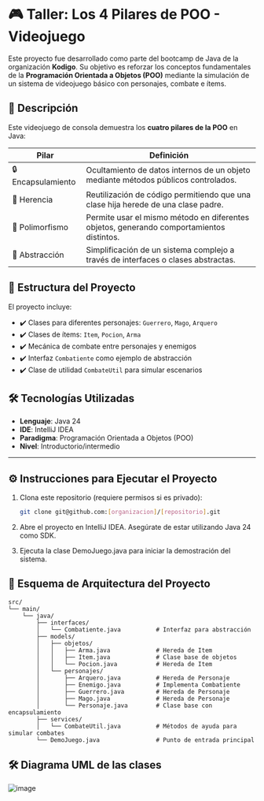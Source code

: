 # 🎮 Taller: Los 4 Pilares de POO - Videojuego

Este proyecto fue desarrollado como parte del bootcamp de Java de la organización **Kodigo**. Su objetivo es reforzar los conceptos fundamentales de la **Programación Orientada a Objetos (POO)** mediante la simulación de un sistema de videojuego básico con personajes, combate e ítems.

## 📘 Descripción

Este videojuego de consola demuestra los **cuatro pilares de la POO** en Java:

| Pilar          | Definición                                                                 |
|----------------|---------------------------------------------------------------------------|
| 🔒 Encapsulamiento | Ocultamiento de datos internos de un objeto mediante métodos públicos controlados. |
| 🧬 Herencia         | Reutilización de código permitiendo que una clase hija herede de una clase padre.   |
| 🔄 Polimorfismo     | Permite usar el mismo método en diferentes objetos, generando comportamientos distintos. |
| 📝 Abstracción      | Simplificación de un sistema complejo a través de interfaces o clases abstractas.     |

## 🧠 Estructura del Proyecto

El proyecto incluye:

- ✔️ Clases para diferentes personajes: `Guerrero`, `Mago`, `Arquero`
- ✔️ Clases de ítems: `Item`, `Pocion`, `Arma`
- ✔️ Mecánica de combate entre personajes y enemigos
- ✔️ Interfaz `Combatiente` como ejemplo de abstracción
- ✔️ Clase de utilidad `CombateUtil` para simular escenarios

## 🛠️ Tecnologías Utilizadas

- **Lenguaje**: Java 24
- **IDE**: IntelliJ IDEA
- **Paradigma**: Programación Orientada a Objetos (POO)
- **Nivel**: Introductorio/intermedio

---

## ⚙️ Instrucciones para Ejecutar el Proyecto

1. Clona este repositorio (requiere permisos si es privado):

   ```bash
   git clone git@github.com:[organizacion]/[repositorio].git
   ```
 2. Abre el proyecto en IntelliJ IDEA.
    Asegúrate de estar utilizando Java 24 como SDK.

3. Ejecuta la clase DemoJuego.java para iniciar la demostración del sistema.

## 🧱 Esquema de Arquitectura del Proyecto
```
src/
└── main/
    └── java/
        ├── interfaces/
        │   └── Combatiente.java          # Interfaz para abstracción
        ├── models/
        │   ├── objetos/
        │   │   ├── Arma.java             # Hereda de Item
        │   │   ├── Item.java             # Clase base de objetos
        │   │   └── Pocion.java           # Hereda de Item
        │   └── personajes/
        │       ├── Arquero.java          # Hereda de Personaje
        │       ├── Enemigo.java          # Implementa Combatiente
        │       ├── Guerrero.java         # Hereda de Personaje
        │       ├── Mago.java             # Hereda de Personaje
        │       └── Personaje.java        # Clase base con encapsulamiento
        ├── services/
        │   └── CombateUtil.java          # Métodos de ayuda para simular combates
        └── DemoJuego.java                # Punto de entrada principal
```
## 🛠️ Diagrama UML de las clases
![image](https://github.com/user-attachments/assets/fd026fd1-ce54-49da-82e5-55a894bbf1d5)

